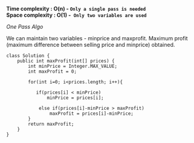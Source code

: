 **Time complexity : O(n) -  `Only a single pass is needed`
<br>Space complexity : O(1) -` Only two variables are used`**

*One Pass Algo*

 We can maintain two variables - minprice and maxprofit. Maximum profit (maximum difference between selling price and minprice) obtained.

```
class Solution {
    public int maxProfit(int[] prices) {
        int minPrice = Integer.MAX_VALUE;
        int maxProfit = 0;
        
        for(int i=0; i<prices.length; i++){
            
           if(prices[i] < minPrice)
               minPrice = prices[i];
            
            else if(prices[i]-minPrice > maxProfit)
                maxProfit = prices[i]-minPrice;
        }
        return maxProfit;
    }
}
```
